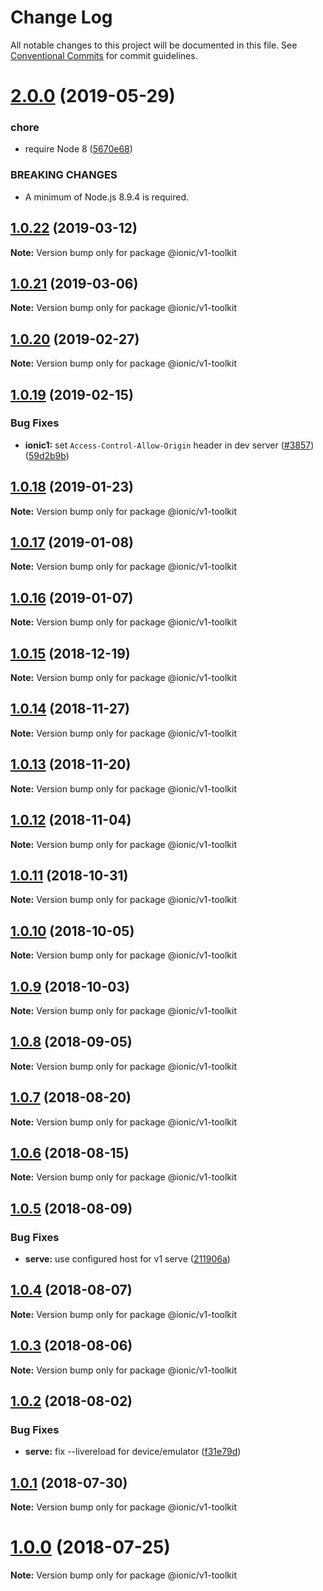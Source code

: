 # Change Log

All notable changes to this project will be documented in this file.
See [Conventional Commits](https://conventionalcommits.org) for commit guidelines.

# [2.0.0](https://github.com/ionic-team/ionic-cli/compare/@ionic/v1-toolkit@1.0.22...@ionic/v1-toolkit@2.0.0) (2019-05-29)


### chore

* require Node 8 ([5670e68](https://github.com/ionic-team/ionic-cli/commit/5670e68))


### BREAKING CHANGES

* A minimum of Node.js 8.9.4 is required.





<a name="1.0.22"></a>
## [1.0.22](https://github.com/ionic-team/ionic-cli/compare/@ionic/v1-toolkit@1.0.21...@ionic/v1-toolkit@1.0.22) (2019-03-12)




**Note:** Version bump only for package @ionic/v1-toolkit

<a name="1.0.21"></a>
## [1.0.21](https://github.com/ionic-team/ionic-cli/compare/@ionic/v1-toolkit@1.0.20...@ionic/v1-toolkit@1.0.21) (2019-03-06)




**Note:** Version bump only for package @ionic/v1-toolkit

<a name="1.0.20"></a>
## [1.0.20](https://github.com/ionic-team/ionic-cli/compare/@ionic/v1-toolkit@1.0.19...@ionic/v1-toolkit@1.0.20) (2019-02-27)




**Note:** Version bump only for package @ionic/v1-toolkit

<a name="1.0.19"></a>
## [1.0.19](https://github.com/ionic-team/ionic-cli/compare/@ionic/v1-toolkit@1.0.18...@ionic/v1-toolkit@1.0.19) (2019-02-15)


### Bug Fixes

* **ionic1:** set `Access-Control-Allow-Origin` header in dev server ([#3857](https://github.com/ionic-team/ionic-cli/issues/3857)) ([59d2b9b](https://github.com/ionic-team/ionic-cli/commit/59d2b9b))




<a name="1.0.18"></a>
## [1.0.18](https://github.com/ionic-team/ionic-cli/compare/@ionic/v1-toolkit@1.0.17...@ionic/v1-toolkit@1.0.18) (2019-01-23)




**Note:** Version bump only for package @ionic/v1-toolkit

<a name="1.0.17"></a>
## [1.0.17](https://github.com/ionic-team/ionic-cli/compare/@ionic/v1-toolkit@1.0.16...@ionic/v1-toolkit@1.0.17) (2019-01-08)




**Note:** Version bump only for package @ionic/v1-toolkit

<a name="1.0.16"></a>
## [1.0.16](https://github.com/ionic-team/ionic-cli/compare/@ionic/v1-toolkit@1.0.15...@ionic/v1-toolkit@1.0.16) (2019-01-07)




**Note:** Version bump only for package @ionic/v1-toolkit

<a name="1.0.15"></a>
## [1.0.15](https://github.com/ionic-team/ionic-cli/compare/@ionic/v1-toolkit@1.0.14...@ionic/v1-toolkit@1.0.15) (2018-12-19)




**Note:** Version bump only for package @ionic/v1-toolkit

<a name="1.0.14"></a>
## [1.0.14](https://github.com/ionic-team/ionic-cli/compare/@ionic/v1-toolkit@1.0.13...@ionic/v1-toolkit@1.0.14) (2018-11-27)




**Note:** Version bump only for package @ionic/v1-toolkit

<a name="1.0.13"></a>
## [1.0.13](https://github.com/ionic-team/ionic-cli/compare/@ionic/v1-toolkit@1.0.12...@ionic/v1-toolkit@1.0.13) (2018-11-20)




**Note:** Version bump only for package @ionic/v1-toolkit

<a name="1.0.12"></a>
## [1.0.12](https://github.com/ionic-team/ionic-cli/compare/@ionic/v1-toolkit@1.0.11...@ionic/v1-toolkit@1.0.12) (2018-11-04)




**Note:** Version bump only for package @ionic/v1-toolkit

<a name="1.0.11"></a>
## [1.0.11](https://github.com/ionic-team/ionic-cli/compare/@ionic/v1-toolkit@1.0.10...@ionic/v1-toolkit@1.0.11) (2018-10-31)




**Note:** Version bump only for package @ionic/v1-toolkit

<a name="1.0.10"></a>
## [1.0.10](https://github.com/ionic-team/ionic-cli/compare/@ionic/v1-toolkit@1.0.9...@ionic/v1-toolkit@1.0.10) (2018-10-05)




**Note:** Version bump only for package @ionic/v1-toolkit

<a name="1.0.9"></a>
## [1.0.9](https://github.com/ionic-team/ionic-cli/compare/@ionic/v1-toolkit@1.0.8...@ionic/v1-toolkit@1.0.9) (2018-10-03)




**Note:** Version bump only for package @ionic/v1-toolkit

<a name="1.0.8"></a>
## [1.0.8](https://github.com/ionic-team/ionic-cli/compare/@ionic/v1-toolkit@1.0.7...@ionic/v1-toolkit@1.0.8) (2018-09-05)




**Note:** Version bump only for package @ionic/v1-toolkit

<a name="1.0.7"></a>
## [1.0.7](https://github.com/ionic-team/ionic-cli/compare/@ionic/v1-toolkit@1.0.6...@ionic/v1-toolkit@1.0.7) (2018-08-20)




**Note:** Version bump only for package @ionic/v1-toolkit

<a name="1.0.6"></a>
## [1.0.6](https://github.com/ionic-team/ionic-cli/compare/@ionic/v1-toolkit@1.0.5...@ionic/v1-toolkit@1.0.6) (2018-08-15)




**Note:** Version bump only for package @ionic/v1-toolkit

<a name="1.0.5"></a>
## [1.0.5](https://github.com/ionic-team/ionic-cli/compare/@ionic/v1-toolkit@1.0.4...@ionic/v1-toolkit@1.0.5) (2018-08-09)


### Bug Fixes

* **serve:** use configured host for v1 serve ([211906a](https://github.com/ionic-team/ionic-cli/commit/211906a))




<a name="1.0.4"></a>
## [1.0.4](https://github.com/ionic-team/ionic-cli/compare/@ionic/v1-toolkit@1.0.3...@ionic/v1-toolkit@1.0.4) (2018-08-07)




**Note:** Version bump only for package @ionic/v1-toolkit

<a name="1.0.3"></a>
## [1.0.3](https://github.com/ionic-team/ionic-cli/compare/@ionic/v1-toolkit@1.0.2...@ionic/v1-toolkit@1.0.3) (2018-08-06)




**Note:** Version bump only for package @ionic/v1-toolkit

<a name="1.0.2"></a>
## [1.0.2](https://github.com/ionic-team/ionic-cli/compare/@ionic/v1-toolkit@1.0.1...@ionic/v1-toolkit@1.0.2) (2018-08-02)


### Bug Fixes

* **serve:** fix --livereload for device/emulator ([f31e79d](https://github.com/ionic-team/ionic-cli/commit/f31e79d))




<a name="1.0.1"></a>
## [1.0.1](https://github.com/ionic-team/ionic-cli/compare/@ionic/v1-toolkit@1.0.0...@ionic/v1-toolkit@1.0.1) (2018-07-30)




**Note:** Version bump only for package @ionic/v1-toolkit

<a name="1.0.0"></a>
# [1.0.0](https://github.com/ionic-team/ionic-cli/compare/@ionic/v1-toolkit@1.0.0-rc.13...@ionic/v1-toolkit@1.0.0) (2018-07-25)




**Note:** Version bump only for package @ionic/v1-toolkit
